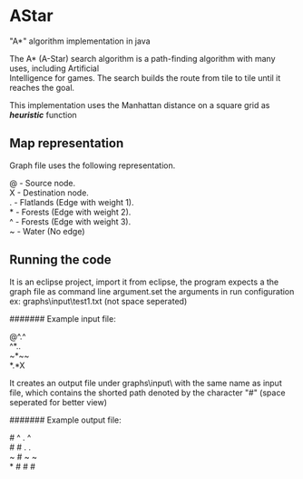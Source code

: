 # AStar
"A*" algorithm implementation in java

The	A*	(A-Star)	search	algorithm	is	a	path-finding	algorithm	with	many	uses,	including	Artificial	
Intelligence	for	games.	The	search	builds	the	route	from	tile	to	tile	until	it	reaches	the	goal.

This implementation uses the Manhattan distance on a square grid as **_heuristic_** function

## Map representation
Graph file uses the following representation.<br />

@ - Source node.  
X - Destination node.  
. - Flatlands (Edge with weight 1).   
\* - Forests (Edge with weight 2).   
^ - Forests (Edge with weight 3).   
\~ - Water (No edge)   

## Running the code
It is an eclipse project, import it from eclipse, the program expects a the graph file as command line argument.set the arguments in run configuration ex: graphs\input\test1.txt (not space seperated)  

####### Example input file:

@^.^   
^\*..   
~\*~~   
\*.\*X   

It creates an output file under graphs\input\ with the same name as input file, which contains the shorted path denoted by the character "#" (space seperated for better view)

####### Example output file:

\# ^ . ^   
\# \# . .   
~ \# ~ ~   
\* \# \# \#   
